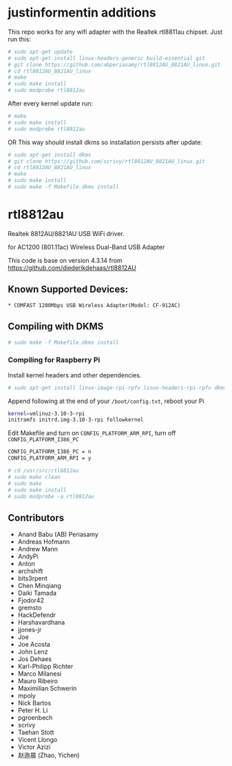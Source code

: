 # justinformentin additions
This repo works for any wifi adapter with the Realtek rtl8811au chipset. Just run this:

```sh
# sudo apt-get update
# sudo apt-get install linux-headers-generic build-essential git
# git clone https://github.com/abperiasamy/rtl8812AU_8821AU_linux.git
# cd rtl8812AU_8821AU_linux
# make
# sudo make install
# sudo modprobe rtl8812au
```
After every kernel update run:

```sh
# make
# sudo make install
# sudo modprobe rtl8812au
```

OR This way should install dkms so installation persists after update:

```sh
# sudo apt-get install dkms
# git clone https://github.com/scrivy/rtl8812AU_8821AU_linux.git
# cd rtl8812AU_8821AU_linux
# make
# sudo make install
# sudo make -f Makefile.dkms install
```

# rtl8812au

Realtek 8812AU/8821AU USB WiFi driver.

for AC1200 (801.11ac) Wireless Dual-Band USB Adapter

This code is base on version 4.3.14 from https://github.com/diederikdehaas/rtl8812AU

## Known Supported Devices:

```
* COMFAST 1200Mbps USB Wireless Adapter(Model: CF-912AC)
```

## Compiling with DKMS

```sh
# sudo make -f Makefile.dkms install
```

### Compiling for Raspberry Pi

Install kernel headers and other dependencies.

```sh
# sudo apt-get install linux-image-rpi-rpfv linux-headers-rpi-rpfv dkms build-essential bc
```

Append following at the end of your ``/boot/config.txt``, reboot your Pi

```sh
kernel=vmlinuz-3.10-3-rpi
initramfs initrd.img-3.10-3-rpi followkernel
```

Edit Makefile and turn on ``CONFIG_PLATFORM_ARM_RPI``, turn off ``CONFIG_PLATFORM_I386_PC``

```sh
CONFIG_PLATFORM_I386_PC = n
CONFIG_PLATFORM_ARM_RPI = y
```

```sh
# cd /usr/src/rtl8812au
# sudo make clean
# sudo make
# sudo make install
# sudo modprobe -a rtl8812au
```

## Contributors
<!-- DO NOT EDIT - CONTRIBUTORS.md is autogenerated from git commit log by contributors.sh script. -->

- Anand Babu (AB) Periasamy
- Andreas Hofmann
- Andrew Mann
- AndyPi
- Anton
- archshift
- bits3rpent
- Chen Minqiang
- Daiki Tamada
- Fjodor42
- gremsto
- HackDefendr
- Harshavardhana
- jjones-jr
- Joe
- Joe Acosta
- John Lenz
- Jos Dehaes
- Karl-Philipp Richter
- Marco Milanesi
- Mauro Ribeiro
- Maximilian Schwerin
- mpoly
- Nick Bartos
- Peter H. Li
- pgroenbech
- scrivy
- Taehan Stott
- Vicent Llongo
- Victor Azizi
- 赵迤晨 (Zhao, Yichen)
